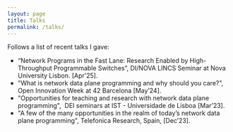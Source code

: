 ```yaml
---
layout: page
title: Talks
permalink: /talks/
---
```


<p>Follows a list of recent talks I gave:</p>
<ul style="list-style-type: square;">
<li>“Network Programs in the Fast Lane: Research Enabled by High-Throughput Programmable Switches”, DI/NOVA LINCS Seminar at Nova University Lisbon. [Apr&rsquo;25].</li>
<li>"What is network data plane programming and why should you care?", Open Innovation Week at 42 Barcelona [May&rsquo;24].</li>
<li>"Opportunities for teaching and research with network data plane programming",&nbsp; DEI seminars at IST - Universidade de Lisboa [Mar&rsquo;23].</li>
<li>"A few of the many opportunities in the realm of today&rsquo;s network data plane programming", Telefonica Research, Spain, [Dec&rsquo;23].</li>
</ul>


